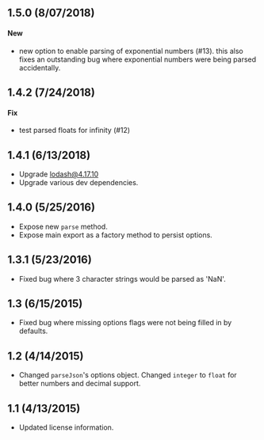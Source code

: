 ## 1.5.0 (8/07/2018)

#### New

* new option to enable parsing of exponential numbers (#13). this also fixes an
  outstanding bug where exponential numbers were being parsed accidentally.


## 1.4.2 (7/24/2018)

#### Fix

* test parsed floats for infinity (#12)

## 1.4.1 (6/13/2018)

* Upgrade lodash@4.17.10
* Upgrade various dev dependencies.

## 1.4.0 (5/25/2016)

* Expose new `parse` method.
* Expose main export as a factory method to persist options.

## 1.3.1 (5/23/2016)

* Fixed bug where 3 character strings would be parsed as 'NaN'.

## 1.3 (6/15/2015)

* Fixed bug where missing options flags were not being filled in by defaults.

## 1.2 (4/14/2015)

* Changed `parseJson`'s options object. Changed `integer` to `float` for better numbers and decimal support.

## 1.1 (4/13/2015)

* Updated license information.
